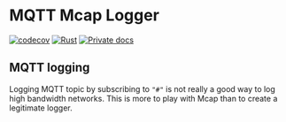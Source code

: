 # MQTT Mcap Logger

[![codecov](https://codecov.io/gh/dmweis/mqtt-mcap-logger/branch/main/graph/badge.svg)](https://codecov.io/gh/dmweis/mqtt-mcap-logger)
[![Rust](https://github.com/dmweis/mqtt-mcap-logger/workflows/Rust/badge.svg)](https://github.com/dmweis/mqtt-mcap-logger/actions)
[![Private docs](https://github.com/dmweis/mqtt-mcap-logger/workflows/Deploy%20Docs%20to%20GitHub%20Pages/badge.svg)](https://davidweis.dev/mqtt-mcap-logger/mqtt_mcap_logger/index.html)

## MQTT logging

Logging MQTT topic by subscribing to `"#"` is not really a good way to log high bandwidth networks.
This is more to play with Mcap than to create a legitimate logger.
